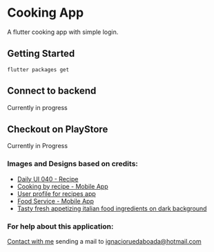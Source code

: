 # Cooking App

A flutter cooking app with simple login.

## Getting Started

```
flutter packages get
```

## Connect to backend

Currently in progress

## Checkout on PlayStore

Currently in Progress

### Images and Designs based on credits:
- [Daily UI 040 - Recipe](https://dribbble.com/shots/6663551-Daily-UI-040-Recipe)
- [Cooking by recipe - Mobile App](https://dribbble.com/shots/9881568-Cooking-by-recipe-Mobile-App)
- [User profile for recipes app](https://dribbble.com/shots/9552720-User-profile-for-recipes-app)
- [Food Service - Mobile App](https://dribbble.com/shots/7269289-Food-Service-Mobile-App)
- [Tasty fresh appetizing italian food ingredients on dark background](https://pixelsmoothie.eu/photos/tasty-fresh-appetizing-italian-food-ingredients-on-dark-background-ready-to-cook-home-italian-healthy-food-cooking-concept-toning-free-stock-photo/)


### For help about this application:
[Contact with me](https://github.com/Jibaru) sending a mail to ignacioruedaboada@hotmail.com
